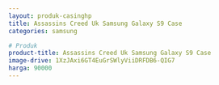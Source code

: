 ```yaml
---
layout: produk-casinghp
title: Assassins Creed Uk Samsung Galaxy S9 Case
categories: samsung

# Produk
product-title: Assassins Creed Uk Samsung Galaxy S9 Case
image-drive: 1XzJAxi6GT4EuGrSWlyViiDRFDB6-QIG7
harga: 90000
---
```

